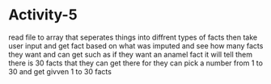 # Activity-5
read file to array that seperates things into diffrent types of facts 
then take user input and get fact based on what was imputed 
and see how many facts they want and can get such as if they want an anamel fact it will tell them there is 30 facts that they can get there for they can pick a number from 1 to 30  and get givven 1 to 30 facts 
